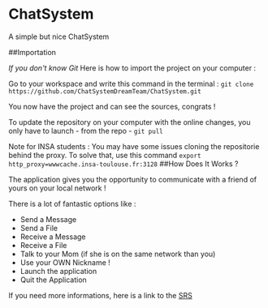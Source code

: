 ChatSystem
==========

A simple but nice ChatSystem

##Importation

*If you don't know Git* Here is how to import the project on your computer :

Go to your workspace and write this command in the terminal : `git clone https://github.com/ChatSystemDreamTeam/ChatSystem.git`

You now have the project and can see the sources, congrats !

To update the repository on your computer with the online changes, you only have to launch - from the repo - `git pull` 

Note for INSA students : You may have some issues cloning the repositorie behind the proxy. To solve that, use this command `export http_proxy=wwwcache.insa-toulouse.fr:3128`
##How Does It Works ?

The application gives you the opportunity to communicate with a friend of yours on your local network !

There is a lot of fantastic options like :

* Send a Message
* Send a File
* Receive a Message
* Receive a File
* Talk to your Mom (if she is on the same network than you)
* Use your OWN Nickname !
* Launch the application
* Quit the Application

If you need more informations, here is a link to the [SRS](http://goo.gl/mvBjTz "Wow great SRS, you HAVE to see it !")

